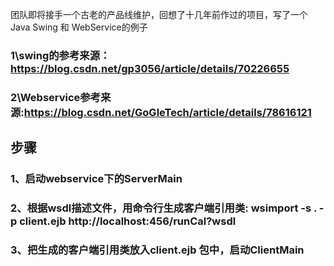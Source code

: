  团队即将接手一个古老的产品线维护，回想了十几年前作过的项目，写了一个Java Swing 和 WebService的例子

### 1\swing的参考来源：https://blog.csdn.net/gp3056/article/details/70226655
### 2\Webservice参考来源:https://blog.csdn.net/GoGleTech/article/details/78616121

## 步骤
### 1、启动webservice下的ServerMain
### 2、根据wsdl描述文件，用命令行生成客户端引用类:  wsimport -s . -p client.ejb http://localhost:456/runCal?wsdl
### 3、把生成的客户端引用类放入client.ejb 包中，启动ClientMain
